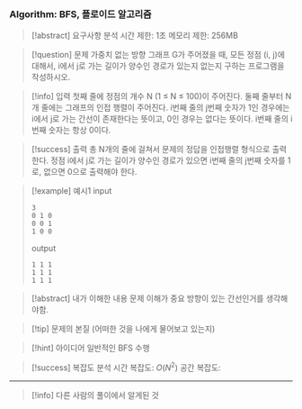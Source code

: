 ### Algorithm: BFS, 플로이드 알고리즘

> [!abstract] 요구사항 분석
> 시간 제한: 1초
> 메모리 제한: 256MB

> [!question] 문제
> 가중치 없는 방향 그래프 G가 주어졌을 때, 모든 정점 (i, j)에 대해서, i에서 j로 가는 길이가 양수인 경로가 있는지 없는지 구하는 프로그램을 작성하시오.

> [!info] 입력
> 첫째 줄에 정점의 개수 N (1 ≤ N ≤ 100)이 주어진다. 둘째 줄부터 N개 줄에는 그래프의 인접 행렬이 주어진다. i번째 줄의 j번째 숫자가 1인 경우에는 i에서 j로 가는 간선이 존재한다는 뜻이고, 0인 경우는 없다는 뜻이다. i번째 줄의 i번째 숫자는 항상 0이다.

> [!success] 출력
> 총 N개의 줄에 걸쳐서 문제의 정답을 인접행렬 형식으로 출력한다. 정점 i에서 j로 가는 길이가 양수인 경로가 있으면 i번째 줄의 j번째 숫자를 1로, 없으면 0으로 출력해야 한다.

> [!example] 예시1
> input
>
> ```
> 3
> 0 1 0
> 0 0 1
> 1 0 0
> ```
>
> output
>
> ```
> 1 1 1
> 1 1 1
> 1 1 1
> ```

> [!abstract] 내가 이해한 내용
> 문제 이해가 중요
> 방향이 있는 간선인거를 생각해야함.

> [!tip] 문제의 본질 (어떠한 것을 나에게 물어보고 있는지)

> [!hint] 아이디어
> 일반적인 BFS 수행

> [!success] 복잡도 분석
> 시간 복잡도: $O(N^2)$
> 공간 복잡도:

---

> [!info] 다른 사람의 풀이에서 알게된 것
